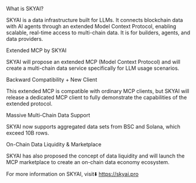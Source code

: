 What is SKYAI?

SKYAI is a data infrastructure built for LLMs. It connects blockchain data with AI agents through an extended Model Context Protocol, enabling scalable, real-time access to multi-chain data. It is for builders, agents, and data providers.

Extended MCP by SKYAI

SKYAI will propose an extended MCP (Model Context Protocol) and will create a multi-chain data service specifically for LLM usage scenarios.

Backward Compatibility + New Client

This extended MCP is compatible with ordinary MCP clients, but SKYAI will release a dedicated MCP client to fully demonstrate the capabilities of the extended protocol.

Massive Multi-Chain Data Support

SKYAI now supports aggregated data sets from BSC and Solana, which exceed 10B rows.

On-Chain Data Liquidity & Marketplace

SKYAI has also proposed the concept of data liquidity and will launch the MCP marketplace to create an on-chain data economy ecosystem.

For more information on SKYAI, visit⬇️
https://skyai.pro
